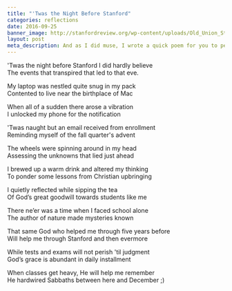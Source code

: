 ```yaml
---
title: "'Twas the Night Before Stanford"
categories: reflections
date: 2016-09-25
banner_image: http://stanfordreview.org/wp-content/uploads/Old_Union_Stanford_April_2013-e1457506416424-1840x773.jpg
layout: post
meta_description: And as I did muse, I wrote a quick poem for you to peruse
---
```


'Twas the night before Stanford I did hardly believe  
The events that transpired that led to that eve.

My laptop was nestled quite snug in my pack  
Contented to live near the birthplace of Mac

When all of a sudden there arose a vibration  
I unlocked my phone for the notification

'Twas naught but an email received from enrollment  
Reminding myself of the fall quarter's advent

The wheels were spinning around in my head  
Assessing the unknowns that lied just ahead

I brewed up a warm drink and altered my thinking  
To ponder some lessons from Christian upbringing

I quietly reflected while sipping the tea  
Of God’s great goodwill towards students like me

There ne’er was a time when I faced school alone  
The author of nature made mysteries known

That same God who helped me through five years before  
Will help me through Stanford and then evermore

While tests and exams will not perish 'til judgment  
God’s grace is abundant in daily installment

When classes get heavy, He will help me remember  
He hardwired Sabbaths between here and December ;)